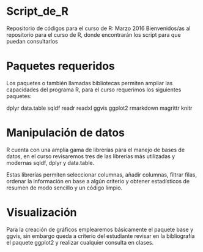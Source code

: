 # Script_de_R
Repositorio de códigos para el curso de R: Marzo 2016
Bienvenidos/as al repositorio para el curso de R, donde encontrarán los script para que puedan consultarlos

# Paquetes requeridos

Los paquetes o también llamadas bibliotecas permiten ampliar las capacidades del programa R, para el curso requerimos los siguientes paquetes:

dplyr
data.table
sqldf
readr
readxl
ggvis
ggplot2
rmarkdown
magrittr
knitr

# Manipulación de datos

R cuenta con una amplia gama de librerías para el manejo de bases de datos, en el curso revisaremos tres de las librerías más utilizadas y modernas sqldf, dplyr y data.table.

Estas librerías permiten seleccionar columnas, añadir columnas, filtrar filas, ordenar la información en base a algún criterio y obtener estadísticos de resumen de modo sencillo y un código limpio.

# Visualización

Para la creación de gráficos emplearemos básicamente el paquete base y ggvis, sin embargo queda a criterio del estudiante revisar en la bibliografía el paquete ggplot2 y realizar cualquier consulta en clases.
